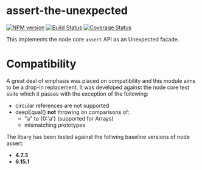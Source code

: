 # assert-the-unexpected

[![NPM version](https://badge.fury.io/js/assert-the-unexpected.svg)](http://badge.fury.io/js/assert-the-unexpected)
[![Build Status](https://travis-ci.org/alexjeffburke/assert-the-unexpected.svg?branch=master)](https://travis-ci.org/alexjeffburke/assert-the-unexpected)
[![Coverage Status](https://img.shields.io/coveralls/alexjeffburke/assert-the-unexpected.svg?style=flat)](https://coveralls.io/r/alexjeffburke/assert-the-unexpected?branch=master)

This implements the node core `assert` API as an Unexpected facade.

# Compatibility

A great deal of emphasis was placed on compatibility and this module aims to
be a drop-in replacement. It was developed against the node core test suite
which it passes with the exception of the following:
* circular references are not supported
* deepEqual() **not** throwing on comparisons of:
    - "a" to {0:'a'} (supported for Arrays)
    - mismatching prototypes

The libary has been tested against the follwing baseline versions of node assert:
 - **4.7.3**
 - **6.15.1**
